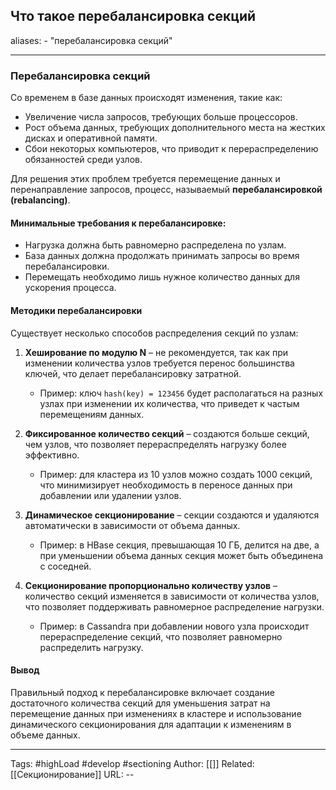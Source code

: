 ## Что такое перебалансировка секций
aliases: 
	- "перебалансировка секций"

---

### Перебалансировка секций

Со временем в базе данных происходят изменения, такие как:

- Увеличение числа запросов, требующих больше процессоров.
- Рост объема данных, требующих дополнительного места на жестких дисках и оперативной памяти.
- Сбои некоторых компьютеров, что приводит к перераспределению обязанностей среди узлов.

Для решения этих проблем требуется перемещение данных и перенаправление запросов, процесс, называемый **перебалансировкой (rebalancing)**.

#### Минимальные требования к перебалансировке:

- Нагрузка должна быть равномерно распределена по узлам.
- База данных должна продолжать принимать запросы во время перебалансировки.
- Перемещать необходимо лишь нужное количество данных для ускорения процесса.

#### Методики перебалансировки

Существует несколько способов распределения секций по узлам:

1. **Хеширование по модулю N** – не рекомендуется, так как при изменении количества узлов требуется перенос большинства ключей, что делает перебалансировку затратной.
    
    - Пример: ключ `hash(key) = 123456` будет располагаться на разных узлах при изменении их количества, что приведет к частым перемещениям данных.
2. **Фиксированное количество секций** – создаются больше секций, чем узлов, что позволяет перераспределять нагрузку более эффективно.
    
    - Пример: для кластера из 10 узлов можно создать 1000 секций, что минимизирует необходимость в переносе данных при добавлении или удалении узлов.
3. **Динамическое секционирование** – секции создаются и удаляются автоматически в зависимости от объема данных.
    
    - Пример: в HBase секция, превышающая 10 ГБ, делится на две, а при уменьшении объема данных секция может быть объединена с соседней.
4. **Секционирование пропорционально количеству узлов** – количество секций изменяется в зависимости от количества узлов, что позволяет поддерживать равномерное распределение нагрузки.
    
    - Пример: в Cassandra при добавлении нового узла происходит перераспределение секций, что позволяет равномерно распределить нагрузку.

#### Вывод

Правильный подход к перебалансировке включает создание достаточного количества секций для уменьшения затрат на перемещение данных при изменениях в кластере и использование динамического секционирования для адаптации к изменениям в объеме данных.


---
Tags: #highLoad #develop #sectioning
Author: [[]]
Related: [[Секционирование]]
URL: -- 